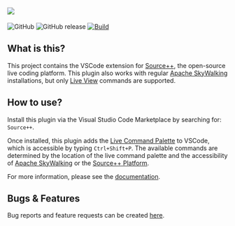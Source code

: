 # ![](https://github.com/sourceplusplus/live-platform/blob/master/.github/media/sourcepp_logo.png)

![GitHub](https://img.shields.io/github/license/sourceplusplus/interface-vscode)
![GitHub release](https://img.shields.io/github/v/release/sourceplusplus/interface-vscode?include_prereleases)
[![Build](https://github.com/sourceplusplus/interface-vscode/actions/workflows/build.yml/badge.svg)](https://github.com/sourceplusplus/interface-vscode/actions/workflows/build.yml)

## What is this?

<!-- Plugin description -->

This project contains the VSCode extension for [Source++](https://github.com/sourceplusplus/live-platform), the open-source live coding platform. This plugin also works with regular [Apache SkyWalking](https://github.com/apache/skywalking) installations, but only [Live View](https://docs.sourceplus.plus/features/live-views/) commands are supported.

<!-- Plugin description end -->

## How to use?

Install this plugin via the Visual Studio Code Marketplace by searching for: `Source++`.

Once installed, this plugin adds the [Live Command Palette](https://docs.sourceplus.plus/features/live-commands/#live-command-palette) to VSCode, which is accessible by typing `Ctrl+Shift+P`. The available commands are determined by the location of the live command palette and the accessibility of [Apache SkyWalking](https://github.com/apache/skywalking) or the [Source++ Platform](https://github.com/sourceplusplus/live-platform).

For more information, please see the [documentation](https://docs.sourceplus.plus/features/).

## Bugs & Features

Bug reports and feature requests can be created [here](https://github.com/sourceplusplus/live-platform/issues).